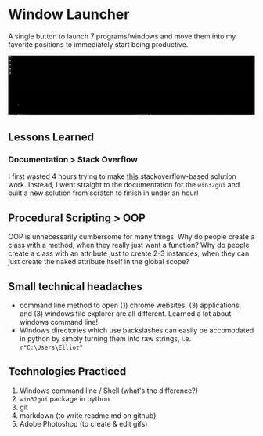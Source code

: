 # Window Launcher
A single button to launch 7 programs/windows and move them into my favorite positions to immediately start being productive.

![](demo2.gif)

## Lessons Learned
### Documentation > Stack Overflow
I first wasted 4 hours trying to make [this](https://stackoverflow.com/questions/50494633/using-win32gui-to-center-a-window) stackoverflow-based solution work. Instead, I went straight to the documentation for the `win32gui` and built a new solution from scratch to finish in under an hour!

## Procedural Scripting > OOP
OOP is unnecessarily cumbersome for many things. Why do people create a class with a method, when they really just want a function? Why do people create a class with an attribute just to create 2-3 instances, when they can just create the naked attribute itself in the global scope?

## Small technical headaches 
- command line method to open (1) chrome websites, (3) applications, and (3) windows file explorer are all different. Learned a lot about windows command line!
- Windows directories which use backslashes can easily be accomodated in python by simply turning them into raw strings, i.e. `r"C:\Users\Elliot"`


## Technologies Practiced
1. Windows command line / Shell (what's the difference?)
2. `win32gui` package in python
3. git
4. markdown (to write readme.md on github)
5. Adobe Photoshop (to create & edit gifs)